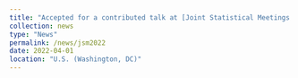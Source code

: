 ```yaml
---
title: "Accepted for a contributed talk at [Joint Statistical Meetings (JSM) 2022](https://ww2.amstat.org/meetings/jsm/2022/index.cfm) on *'Functional Priors for Bayesian Deep Learning'*."
collection: news
type: "News"
permalink: /news/jsm2022
date: 2022-04-01
location: "U.S. (Washington, DC)"
---
```

